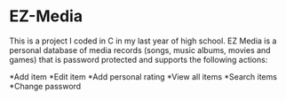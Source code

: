 # EZ-Media

This is a project I coded in C in my last year of high school. EZ Media is a personal database of media records (songs, music albums, movies and games) that is password protected and supports the following actions:

*Add item
*Edit item
*Add personal rating
*View all items
*Search items
*Change password
